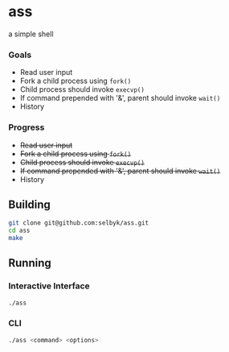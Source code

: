 # ass
a simple shell

### Goals
* Read user input
* Fork a child process using `fork()`
* Child process should invoke `execvp()`
* If command prepended with '&', parent should invoke `wait()`
* History

### Progress
* ~~Read user input~~
* ~~Fork a child process using `fork()`~~
* ~~Child process should invoke `execvp()`~~
* ~~If command prepended with '&', parent should invoke `wait()`~~
* History

## Building

```bash
git clone git@github.com:selbyk/ass.git
cd ass
make
```

## Running

### Interactive Interface

```bash
./ass
```

### CLI

```bash
./ass <command> <options>
```

